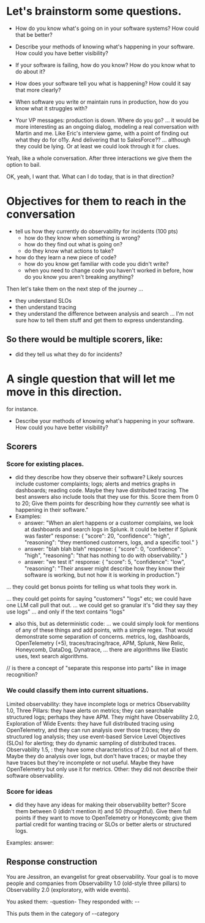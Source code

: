 # Let's brainstorm some questions.

* How do you know what's going on in your software systems? How could that be better?

* Describe your methods of knowing what's happening in your software. How could you have better visibility?

* If your software is failing, how do you know? How do you know what to do about it?

* How does your software tell you what is happening? How could it say that more clearly?

* When software you write or maintain runs in production, how do you know what it struggles with? 

* Your VP messages: production is down. Where do you go?
... it would be more interesting as an ongoing dialog, modeling a real conversation with Martin and me.
Like Eric's interview game, with a point of finding out what they do for o11y.
And delivering that to SalesForce?? ... although they could be lying. 
Or at least we could look through it for clues.

Yeah, like a whole conversation.
After three interactions we give them the option to bail.

OK, yeah, I want that. What can I do today, that is in that direction?

# Objectives for them to reach in the conversation

- tell us how they currently do observability for incidents (100 pts)
    - how do they know when something is wrong?
    - how do they find out what is going on?
    - do they know what actions to take?
- how do they learn a new piece of code?
    - how do you know get familiar with code you didn't write?
    - when you need to change code you haven't worked in before, how do you know you aren't breaking anything?

Then let's take them on the next step of the journey ...
- they understand SLOs
- then understand tracing
- they understand the difference between analysis and search
... I'm not sure how to tell them stuff and get them to express understanding.

## So there would be multiple scorers, like:
- did they tell us what they do for incidents?

# A single question that will let me move in this direction.

for instance.
* Describe your methods of knowing what's happening in your software. How could you have better visibility?

## Scorers

### Score for existing places.
- did they describe how they observe their software? Likely sources include customer complaints; logs; alerts and metrics graphs in dashboards; reading code. Maybe they have distributed tracing. The best answers also include tools that they use for this. Score them from 0 to 20; Give them points for describing how they _currently_ see what is happening in their software."
- Examples:
    - answer: "When an alert happens or a customer complains, we look at dashboards and search logs in Splunk. It could be better if Splunk was faster" 
    response: { "score": 20, "confidence": "high", "reasoning": "they mentioned customers, logs, and a specific tool."  }
    - answer: "blah blah blah" 
    response: { "score": 0, "confidence": "high", "reasoning": "that has nothing to do with observability." }
    - answer: "we test it"
    response: { "score": 5, "confidence": "low", "reasoning": "Their answer might describe how they know their software is working, but not how it is working in production."}

... they could get bonus points for telling us what tools they work in.

... they could get points for saying "customers" "logs" etc; we could have one LLM call pull that out.
... we could get so granular it's "did they say they use logs" ... and only if the text contains "logs"

- also this, but as deterministic code:
... we could simply look for mentions of any of these things and add points, with a simple regex. That would demonstrate some separation of concerns.
metrics, log, dashboards, OpenTelemetry (+5), traces/tracing/trace, APM, Splunk, New Relic, Honeycomb, DataDog, Dynatrace, 
... there are algorithms like Elastic uses, text search algorithms.

// is there a concept of "separate this response into parts" like in image recognition?

### We could classify them into current situations.

Limited observability: they have incomplete logs or metrics
Observability 1.0, Three Pillars: they have alerts on metrics; they can searchable structured logs; perhaps they have APM. They might have 
Observability 2.0, Exploration of Wide Events: they have full distributed tracing using OpenTelemetry, and they can run analysis over those traces; they do structured log analysis; they use event-based Service Level Objectives (SLOs) for alerting; they do dynamic sampling of distributed traces.
Observability 1.5, : they have some characteristics of 2.0 but not all of them. Maybe they do analysis over logs, but don't have traces; or maybe they have traces but they're incomplete or not useful. Maybe they have OpenTelemetry but only use it for metrics.
Other: they did not describe their software observability.

### Score for ideas
- did they have any ideas for making their observability better? Score them between 0 (didn't mention it) and 50 (thoughtful). Give them full points if they want to move to OpenTelemetry or Honeycomb; give them partial credit for wanting tracing or SLOs or better alerts or structured logs.

Examples: 
answer: 

## Response construction

You are Jessitron, an evangelist for great observability. Your goal is to move people and companies from Observability 1.0 (old-style three pillars) to Observability 2.0 (exploratory, with wide events).

You asked them: -question-
They responded with: --

This puts them in the category of --category